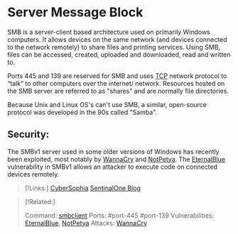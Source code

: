 
# Server Message Block
SMB is a server-client based architecture used on primarily Windows computers. It allows devices on the same network (and devices connected to the network remotely) to share files and printing services. Using SMB, files can be accessed, created, uploaded and downloaded, read and written to.

Ports 445 and 139 are reserved for SMB and uses  [TCP](/networking/protocols/TCP.md) network protocol to “talk” to other computers over the internet/ network. Resources hosted on the SMB server are referred to as "shares" and are normally file directories.

Because Unix and Linux OS's can't use SMB, a similar, open-source protocol was developed in the 90s called "Samba".

## Security:
The SMBv1 server used in some older versions of Windows has recently been exploited, most notably by [WannaCry](/cybersecurity/attacks/wannacry.md) and [NotPetya](/cybersecurity/attacks/notpetya.md). The [EternalBlue](/cybersecurity/vulnerabilities/eternalblue.md) vulnerability in SMBv1 allows an attacker to execute code on connected devices remotely.

>[!Links:]
> [CyberSophia](https://cybersophia.net/articles/what-is/what-is-smb-protocol-and-why-is-it-a-security-concern/)
> [SentinalOne Blog](https://www.sentinelone.com/blog/eternalblue-nsa-developed-exploit-just-wont-die/)

> [!Related:]
> 
> Command: [smbclient](/CLI-tools/smbclient.md)
> Ports: #port-445  #port-139
> Vulnerabilities: [EternalBlue](/cybersecurity/vulnerabilities/eternalblue.md), [NotPetya](/cybersecurity/attacks/notpetya.md)
> Attacks: [WannaCry](/cybersecurity/attacks/wannacry.md)



